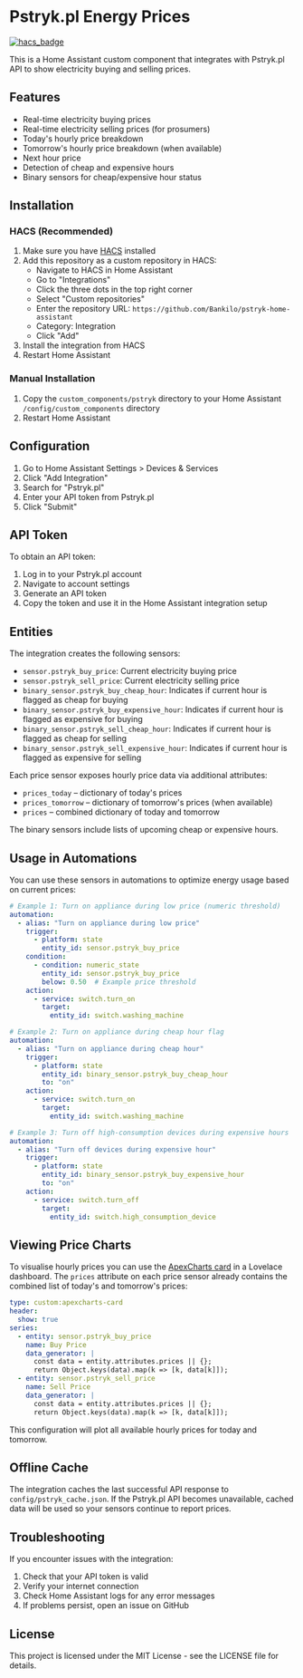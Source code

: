 # Pstryk.pl Energy Prices

[![hacs_badge](https://img.shields.io/badge/HACS-Custom-orange.svg)](https://github.com/custom-components/hacs)

This is a Home Assistant custom component that integrates with Pstryk.pl API to show electricity buying and selling prices.

## Features

- Real-time electricity buying prices
- Real-time electricity selling prices (for prosumers)
- Today's hourly price breakdown
- Tomorrow's hourly price breakdown (when available)
- Next hour price
- Detection of cheap and expensive hours
- Binary sensors for cheap/expensive hour status

## Installation

### HACS (Recommended)

1. Make sure you have [HACS](https://hacs.xyz/) installed
2. Add this repository as a custom repository in HACS:
   - Navigate to HACS in Home Assistant
   - Go to "Integrations"
   - Click the three dots in the top right corner
   - Select "Custom repositories"
   - Enter the repository URL: `https://github.com/Bankilo/pstryk-home-assistant`
   - Category: Integration
   - Click "Add"
3. Install the integration from HACS
4. Restart Home Assistant

### Manual Installation

1. Copy the `custom_components/pstryk` directory to your Home Assistant `/config/custom_components` directory
2. Restart Home Assistant

## Configuration

1. Go to Home Assistant Settings > Devices & Services
2. Click "Add Integration"
3. Search for "Pstryk.pl"
4. Enter your API token from Pstryk.pl
5. Click "Submit"

## API Token

To obtain an API token:

1. Log in to your Pstryk.pl account
2. Navigate to account settings
3. Generate an API token
4. Copy the token and use it in the Home Assistant integration setup

## Entities

The integration creates the following sensors:

- `sensor.pstryk_buy_price`: Current electricity buying price
- `sensor.pstryk_sell_price`: Current electricity selling price
- `binary_sensor.pstryk_buy_cheap_hour`: Indicates if current hour is flagged as cheap for buying
- `binary_sensor.pstryk_buy_expensive_hour`: Indicates if current hour is flagged as expensive for buying
- `binary_sensor.pstryk_sell_cheap_hour`: Indicates if current hour is flagged as cheap for selling
- `binary_sensor.pstryk_sell_expensive_hour`: Indicates if current hour is flagged as expensive for selling

Each price sensor exposes hourly price data via additional attributes:

- `prices_today` – dictionary of today's prices
- `prices_tomorrow` – dictionary of tomorrow's prices (when available)
- `prices` – combined dictionary of today and tomorrow

The binary sensors include lists of upcoming cheap or expensive hours.

## Usage in Automations

You can use these sensors in automations to optimize energy usage based on current prices:

```yaml
# Example 1: Turn on appliance during low price (numeric threshold)
automation:
  - alias: "Turn on appliance during low price"
    trigger:
      - platform: state
        entity_id: sensor.pstryk_buy_price
    condition:
      - condition: numeric_state
        entity_id: sensor.pstryk_buy_price
        below: 0.50  # Example price threshold
    action:
      - service: switch.turn_on
        target:
          entity_id: switch.washing_machine

# Example 2: Turn on appliance during cheap hour flag
automation:
  - alias: "Turn on appliance during cheap hour"
    trigger:
      - platform: state
        entity_id: binary_sensor.pstryk_buy_cheap_hour
        to: "on"
    action:
      - service: switch.turn_on
        target:
          entity_id: switch.washing_machine

# Example 3: Turn off high-consumption devices during expensive hours
automation:
  - alias: "Turn off devices during expensive hour"
    trigger:
      - platform: state
        entity_id: binary_sensor.pstryk_buy_expensive_hour
        to: "on"
    action:
      - service: switch.turn_off
        target:
          entity_id: switch.high_consumption_device
```

## Viewing Price Charts

To visualise hourly prices you can use the
[ApexCharts card](https://github.com/RomRider/apexcharts-card) in a Lovelace
dashboard. The `prices` attribute on each price sensor already contains the
combined list of today's and tomorrow's prices:

```yaml
type: custom:apexcharts-card
header:
  show: true
series:
  - entity: sensor.pstryk_buy_price
    name: Buy Price
    data_generator: |
      const data = entity.attributes.prices || {};
      return Object.keys(data).map(k => [k, data[k]]);
  - entity: sensor.pstryk_sell_price
    name: Sell Price
    data_generator: |
      const data = entity.attributes.prices || {};
      return Object.keys(data).map(k => [k, data[k]]);
```

This configuration will plot all available hourly prices for today and tomorrow.

## Offline Cache

The integration caches the last successful API response to
`config/pstryk_cache.json`. If the Pstryk.pl API becomes unavailable, cached
data will be used so your sensors continue to report prices.

## Troubleshooting

If you encounter issues with the integration:

1. Check that your API token is valid
2. Verify your internet connection
3. Check Home Assistant logs for any error messages
4. If problems persist, open an issue on GitHub

## License

This project is licensed under the MIT License - see the LICENSE file for details.

